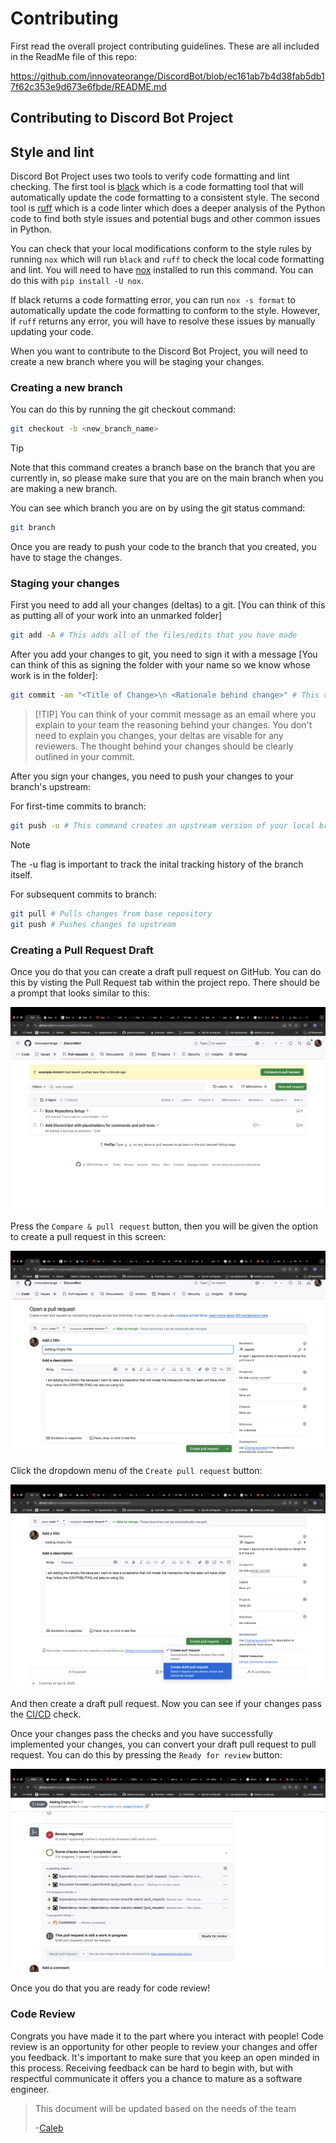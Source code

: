 <!-- CONTRIBUTING.md is based on the provided in the Red Queen Repo: https://github.com/Qiskit/red-queen/blob/a9f396b16c88cea9c9987cd379526c0624e22323/CONTRIBUTING.md -->

# Contributing

First read the overall project contributing guidelines. These are all
included in the ReadMe file of this repo:

<https://github.com/innovateorange/DiscordBot/blob/ec161ab7b4d38fab5db17f62c353e9d673e6fbde/README.md>

## Contributing to Discord Bot Project

## Style and lint

Discord Bot Project uses two tools to verify code formatting and lint checking. The
first tool is [black](https://github.com/psf/black) which is a code formatting
tool that will automatically update the code formatting to a consistent style.
The second tool is [ruff](https://github.com/astral-sh/ruff) which is a code linter
which does a deeper analysis of the Python code to find both style issues and
potential bugs and other common issues in Python.

You can check that your local modifications conform to the style rules
by running `nox` which will run `black` and `ruff` to check the local
code formatting and lint. You will need to have [nox](https://github.com/wntrblm/nox)
installed to run this command. You can do this with `pip install -U nox`.

If black returns a code formatting error, you can run `nox -s format` to
automatically update the code formatting to conform to the style. However,
if `ruff` returns any error, you will have to resolve these issues by manually updating your code.

When you want to contribute to the Discord Bot Project, you will need to create a new branch where you will be staging your changes.

### Creating a new branch

You can do this by running the git checkout command:

```bash
git checkout -b <new_branch_name>
```

> [!TIP]
> Note that this command creates a branch base on the branch that you are currently in, so please make sure that you are on the main branch when you are making a new branch.
>
> You can see which branch you are on by using the git status command:
>
> ```bash
> git branch
> ```

Once you are ready to push your code to the branch that you created, you have to stage the changes.

### Staging your changes

First you need to add all your changes (deltas) to a git. [You can think of this as putting all of your work into an unmarked folder]

```bash
git add -A # This adds all of the files/edits that you have made 
```

After you add your changes to git, you need to sign it with a message [You can think of this as signing the folder with your name so we know whose work is in the folder]:

```bash
git commit -am "<Title of Change>\n <Rationale behind change>" # This command signs your changes
```

> [!TIP] You can think of your commit message as an email where you explain to your team the reasoning behind your changes. You don't need to explain you changes, your deltas are visable for any reviewers. The thought behind your changes should be clearly outlined in your commit.

After you sign your changes, you need to push your changes to your branch's upstream:

For first-time commits to branch:

```bash
git push -u # This command creates an upstream version of your local branch 
```
>[!NOTE]
> The -u flag is important to track the inital tracking history of the branch itself. 

For subsequent commits to branch:

```bash
git pull # Pulls changes from base repository 
git push # Pushes changes to upstream
```

### Creating a Pull Request Draft

Once you do that you can create a draft pull request on GitHub. You can do this by visting the Pull Request tab within the project repo. There should be a prompt that looks similar to this:

![image](images/pull_request_ex1.png)

Press the `Compare & pull request` button, then you will be given the option to create a pull request in this screen:

![image](images/pull_request_ex2.png)

Click the dropdown menu of the `Create pull request` button:

![image](images/pull_request_ex3.png)

And then create a draft pull request. Now you can see if your changes pass the [CI/CD](https://github.com/innovateorange/DiscordBot/actions) check.

Once your changes pass the checks and you have successfully implemented your changes, you can convert your draft pull request to pull request. You can do this by pressing the `Ready for review` button:

![image](images/pull_request_ex4.png)

Once you do that you are ready for code review!

### Code Review

Congrats you have made it to the part where you interact with people! Code review is an opportunity for other people to review your changes and offer you feedback. It's important to make sure that you keep an open minded in this process. Receiving feedback can be hard to begin with, but with respectful communicate it offers you a chance to mature as a software engineer.

> This document will be updated based on the needs of the team
>
>-[Caleb](@Lementknight)
